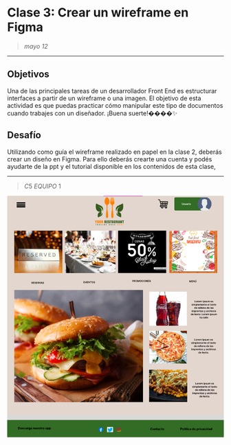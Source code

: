 # Clase 3: Crear un wireframe en Figma 
>*mayo $12$*
----------
## Objetivos 
Una de las principales tareas de un desarrollador Front End es estructurar interfaces a partir de un wireframe o una imagen. El objetivo de esta actividad es que puedas practicar cómo manipular este tipo de documentos cuando trabajes con un diseñador. ¡Buena suerte!����✨


## Desafío
Utilizando como guía el wireframe realizado en papel en la clase 2, deberás crear un diseño en Figma. 
Para ello deberás crearte una cuenta y podés ayudarte de la ppt y el tutorial disponible en los contenidos de esta clase, 

----------
>$C5$ $EQUIPO$ $1$





![imagen resultado "Bienvenidxs al club"](img/../class03.png)
